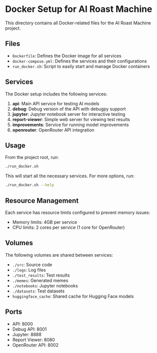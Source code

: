 # Docker Setup for AI Roast Machine

This directory contains all Docker-related files for the AI Roast Machine project.

## Files

- `Dockerfile`: Defines the Docker image for all services
- `docker-compose.yml`: Defines the services and their configurations
- `run_docker.sh`: Script to easily start and manage Docker containers

## Services

The Docker setup includes the following services:

1. **api**: Main API service for testing AI models
2. **debug**: Debug version of the API with debugpy support
3. **jupyter**: Jupyter notebook server for interactive testing
4. **report-viewer**: Simple web server for viewing test results
5. **improvements**: Service for running model improvements
6. **openrouter**: OpenRouter API integration

## Usage

From the project root, run:

```bash
./run_docker.sh
```

This will start all the necessary services. For more options, run:

```bash
./run_docker.sh --help
```

## Resource Management

Each service has resource limits configured to prevent memory issues:

- Memory limits: 4GB per service
- CPU limits: 2 cores per service (1 core for OpenRouter)

## Volumes

The following volumes are shared between services:

- `./src`: Source code
- `./logs`: Log files
- `./test_results`: Test results
- `./memes`: Generated memes
- `./notebooks`: Jupyter notebooks
- `./datasets`: Test datasets
- `huggingface_cache`: Shared cache for Hugging Face models

## Ports

- API: 8000
- Debug API: 8001
- Jupyter: 8888
- Report Viewer: 8080
- OpenRouter API: 8002 